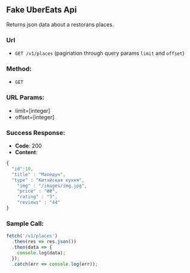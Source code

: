 ## Fake UberEats Api

Returns json data about a restorans places.

### Url

- `GET /v1/places` (pagination through query params `limit` and `offset`)

### Method:

- `GET`

### URL Params:

- limit=[integer]
- offset=[integer]

### Success Response:

- **Code**: 200
- **Content**:

```javascript
{
  "id":10,
  "title" : "Маоедун",
  "type" : "Китайская кухня",
	"img" : "/images/img.jpg",
	"price" : "₴₴",
	"rating" : "3",
	"reviews" : "44"
}
```

### Sample Call:

```javascript
fetch('/v1/places')
  .then(res => res.json())
  .then(data => {
    console.log(data);
  });
  .catch(err => console.log(err));
```
